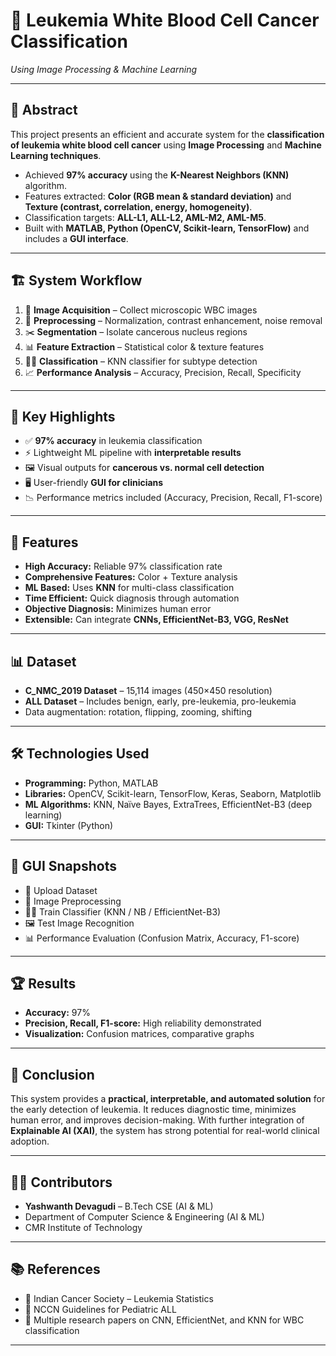 # 🧬 Leukemia White Blood Cell Cancer Classification  
*Using Image Processing & Machine Learning*  

---

## 📌 Abstract  
This project presents an efficient and accurate system for the **classification of leukemia white blood cell cancer** using **Image Processing** and **Machine Learning techniques**.  
- Achieved **97% accuracy** using the **K-Nearest Neighbors (KNN)** algorithm.  
- Features extracted: **Color (RGB mean & standard deviation)** and **Texture (contrast, correlation, energy, homogeneity)**.  
- Classification targets: **ALL-L1, ALL-L2, AML-M2, AML-M5**.  
- Built with **MATLAB, Python (OpenCV, Scikit-learn, TensorFlow)** and includes a **GUI interface**.  

---

## 🏗️ System Workflow  
1. 📸 **Image Acquisition** – Collect microscopic WBC images  
2. 🧹 **Preprocessing** – Normalization, contrast enhancement, noise removal  
3. ✂️ **Segmentation** – Isolate cancerous nucleus regions  
4. 📊 **Feature Extraction** – Statistical color & texture features  
5. 🧑‍💻 **Classification** – KNN classifier for subtype detection  
6. 📈 **Performance Analysis** – Accuracy, Precision, Recall, Specificity  

---

## 🚀 Key Highlights  
- ✅ **97% accuracy** in leukemia classification  
- ⚡ Lightweight ML pipeline with **interpretable results**  
- 🖼️ Visual outputs for **cancerous vs. normal cell detection**  
- 🖥️ User-friendly **GUI for clinicians**  
- 📉 Performance metrics included (Accuracy, Precision, Recall, F1-score)  

---

## 🔑 Features  
- **High Accuracy:** Reliable 97% classification rate  
- **Comprehensive Features:** Color + Texture analysis  
- **ML Based:** Uses **KNN** for multi-class classification  
- **Time Efficient:** Quick diagnosis through automation  
- **Objective Diagnosis:** Minimizes human error  
- **Extensible:** Can integrate **CNNs, EfficientNet-B3, VGG, ResNet**  

---

## 📊 Dataset  
- **C_NMC_2019 Dataset** – 15,114 images (450×450 resolution)  
- **ALL Dataset** – Includes benign, early, pre-leukemia, pro-leukemia  
- Data augmentation: rotation, flipping, zooming, shifting  

---

## 🛠️ Technologies Used  
- **Programming:** Python, MATLAB  
- **Libraries:** OpenCV, Scikit-learn, TensorFlow, Keras, Seaborn, Matplotlib  
- **ML Algorithms:** KNN, Naïve Bayes, ExtraTrees, EfficientNet-B3 (deep learning)  
- **GUI:** Tkinter (Python)  

---

## 📸 GUI Snapshots  
- 📂 Upload Dataset  
- 🧹 Image Preprocessing  
- 🧑‍💻 Train Classifier (KNN / NB / EfficientNet-B3)  
- 🖼️ Test Image Recognition  
- 📊 Performance Evaluation (Confusion Matrix, Accuracy, F1-score)  

---

## 🏆 Results  
- **Accuracy:** 97%  
- **Precision, Recall, F1-score:** High reliability demonstrated  
- **Visualization:** Confusion matrices, comparative graphs  

---

## 📌 Conclusion  
This system provides a **practical, interpretable, and automated solution** for the early detection of leukemia. It reduces diagnostic time, minimizes human error, and improves decision-making. With further integration of **Explainable AI (XAI)**, the system has strong potential for real-world clinical adoption.  

---

## 👨‍💻 Contributors  
- **Yashwanth Devagudi** – B.Tech CSE (AI & ML)  
- Department of Computer Science & Engineering (AI & ML)  
- CMR Institute of Technology  

---

## 📚 References  
- 📖 Indian Cancer Society – Leukemia Statistics  
- 📖 NCCN Guidelines for Pediatric ALL  
- 📖 Multiple research papers on CNN, EfficientNet, and KNN for WBC classification  

---
